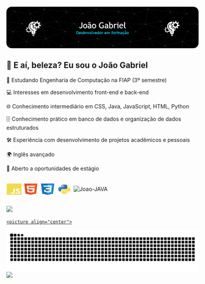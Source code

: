 ![Header](./github-image.png)


## 🤙 E aí, beleza? Eu sou o João Gabriel

🌱 Estudando Engenharia de Computação na FIAP (3º semestre)

💻 Interesses em desenvolvimento front-end e back-end

🌐 Conhecimento intermediário em CSS, Java, JavaScript, HTML, Python

🗄️ Conhecimento prático em banco de dados e organização de dados estruturados

🛠️ Experiência com desenvolvimento de projetos acadêmicos e pessoais

🌍 Inglês avançado

🚀 Aberto a oportunidades de estágio


  <div style="display: inline_block"><br>
  <img align="center" alt="Joao-Js" height="30" width="40" src="https://raw.githubusercontent.com/devicons/devicon/master/icons/javascript/javascript-plain.svg">
  <img align="center" alt="Joao-HTML" height="30" width="40" src="https://raw.githubusercontent.com/devicons/devicon/master/icons/html5/html5-original.svg">
  <img align="center" alt="Joao-CSS" height="30" width="40" src="https://raw.githubusercontent.com/devicons/devicon/master/icons/css3/css3-original.svg">
  <img align="center" alt="Joao-Python" height="30" width="40" src="https://raw.githubusercontent.com/devicons/devicon/master/icons/python/python-original.svg">
  <img align="center" alt="Joao-JAVA" height="30" width="40" src="https://cdn.jsdelivr.net/gh/devicons/devicon@latest/icons/java/java-original.svg">
</div>

##

<div> 
  <a href="https://www.instagram.com/jaogabriell__/" target="_blank">
    <img src="https://img.shields.io/badge/-Instagram-%23E4405F?style=for-the-badge&logo=instagram&logoColor=white"></a>
  <a href="www.linkedin.com/in/joão-gabriel-de-bortoli-ribeiro" target="_blank">

    <picture align="center">
  <source media="(prefers-color-scheme: dark)" srcset="https://raw.githubusercontent.com/joaogabriel365/joaogabriel365/output/github-contribution-grid-snake-dark.svg">
  <source media="(prefers-color-scheme: light)" srcset="https://raw.githubusercontent.com/joaogabriel365/joaogabriel365/output/github-contribution-grid-snake-dark.svg">
  <img align="center" alt="github contribution grid snake animation" src="https://raw.githubusercontent.com/joaogabriel365/joaogabriel365/output/github-contribution-grid-snake.svg">
</picture>
    <img src="https://img.shields.io/badge/-LinkedIn-%230077B5?style=for-the-badge&logo=linkedin&logoColor=white"></a>
</div>

            
        
          
          
